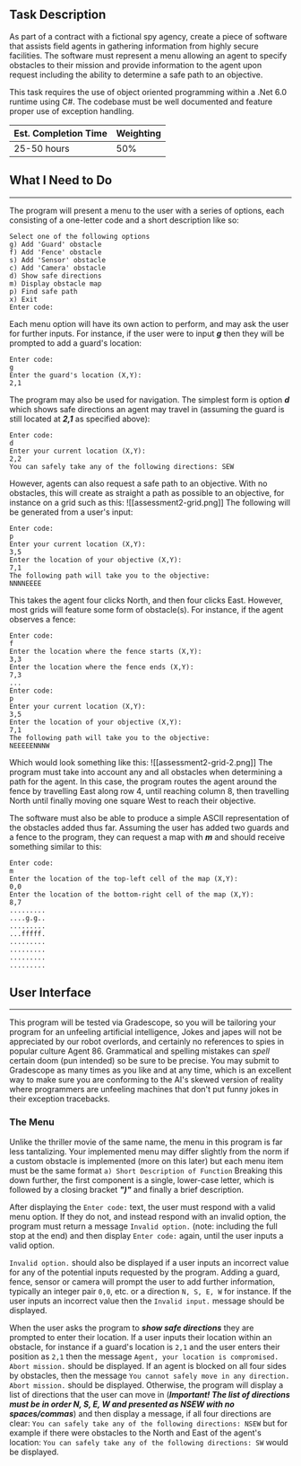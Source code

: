 ## Task Description
As part of a contract with a fictional spy agency, create a piece of software that assists field agents in gathering information from highly secure facilities. The software must represent a menu allowing an agent to specify obstacles to their mission and provide information to the agent upon request including the ability to determine a safe path to an objective.

This task requires the use of object oriented programming within a .Net 6.0 runtime using C#. The codebase must be well documented and feature proper use of exception handling. 

| Est. Completion Time | Weighting |
| -------------------- | --------- |
| 25-50 hours | 50% 

## What I Need to Do
---
The program will present a menu to the user with a series of options, each consisting of a one-letter code and a short description like so: 
```
Select one of the following options  
g) Add 'Guard' obstacle  
f) Add 'Fence' obstacle  
s) Add 'Sensor' obstacle  
c) Add 'Camera' obstacle  
d) Show safe directions  
m) Display obstacle map  
p) Find safe path  
x) Exit  
Enter code:
```
Each menu option will have its own action to perform, and may ask the user for further inputs. For instance, if the user were to input ***g*** then they will be prompted to add a guard's location:
```
Enter code:  
g  
Enter the guard's location (X,Y):  
2,1
```
The program may also be used for navigation. The simplest form is option ***d*** which shows safe directions an agent may travel in (assuming the guard is still located at ***2,1*** as specified above): 
```
Enter code:  
d  
Enter your current location (X,Y):  
2,2  
You can safely take any of the following directions: SEW
```
However, agents can also request a safe path to an objective. With no obstacles, this will create as straight a path as possible to an objective, for instance on a grid such as this:
![[assessment2-grid.png]]
The following will be generated from a user's input:
```
Enter code:  
p  
Enter your current location (X,Y):  
3,5  
Enter the location of your objective (X,Y):  
7,1  
The following path will take you to the objective:  
NNNNEEEE
```
This takes the agent four clicks North, and then four clicks East. However, most grids will feature some form of obstacle(s). For instance, if the agent observes a fence:
```
Enter code:  
f  
Enter the location where the fence starts (X,Y):  
3,3  
Enter the location where the fence ends (X,Y):  
7,3
...
Enter code:  
p  
Enter your current location (X,Y):  
3,5  
Enter the location of your objective (X,Y):  
7,1  
The following path will take you to the objective:  
NEEEEENNNW
```
Which would look something like this:
![[assessment2-grid-2.png]]
The program must take into account any and all obstacles when determining a path for the agent. In this case, the program routes the agent around the fence by travelling East along row 4, until reaching column 8, then travelling North until finally moving one square West to reach their objective. 

The software must also be able to produce a simple ASCII representation of the obstacles added thus far. Assuming the user has added two guards and a fence to the program, they can request a map with ***m*** and should receive something similar to this:
```
Enter code:  
m  
Enter the location of the top-left cell of the map (X,Y):  
0,0  
Enter the location of the bottom-right cell of the map (X,Y):  
8,7
.........  
....g.g..  
.........  
...fffff.  
.........  
.........  
.........  
.........
```
## User Interface
---
This program will be tested via Gradescope, so you will be tailoring your program for an unfeeling artificial intelligence, Jokes and japes will not be appreciated by our robot overlords, and certainly no references to spies in popular culture Agent 86. Grammatical and spelling mistakes can *spell* certain doom (pun intended) so be sure to be precise. You may submit to Gradescope as many times as you like and at any time, which is an excellent way to make sure you are conforming to the AI's skewed version of reality where programmers are unfeeling machines that don't put funny jokes in their exception tracebacks.  

### The Menu
Unlike the thriller movie of the same name, the menu in this program is far less tantalizing. Your implemented menu may differ slightly from the norm if a custom obstacle is implemented (more on this later) but each menu item must be the same format
`a) Short Description of Function`
Breaking this down further, the first component is a single, lower-case letter, which is followed by a closing bracket ***")"*** and finally a brief description. 

After displaying the `Enter code:` text, the user must respond with a valid menu option. If they do not, and instead respond with an invalid option, the program must return a message `Invalid option.` (note: including the full stop at the end) and then display `Enter code:` again, until the user inputs a valid option. 

`Invalid option.` should also be displayed if a user inputs an incorrect value for any of the potential inputs requested by the program. Adding a guard, fence, sensor or camera will prompt the user to add further information, typically an integer pair `0,0`, etc. or a direction `N, S, E, W` for instance. If the user inputs an incorrect value then the `Invalid input.` message should be displayed. 

When the user asks the program to ***show safe directions*** they are prompted to enter their location. If a user inputs their location within an obstacle, for instance if a guard's location is `2,1` and the user enters their position as `2,1` then the message `Agent, your location is compromised. Abort mission.` should be displayed. If an agent is blocked on all four sides by obstacles, then the message `You cannot safely move in any direction. Abort mission.` should be displayed. Otherwise, the program will display a list of directions that the user can move in (***Important! The list of directions must be in order N, S, E, W and presented as NSEW with no spaces/commas***) and then display a message, if all four directions are clear: `You can safely take any of the following directions: NSEW` but for example if there were obstacles to the North and East of the agent's location: `You can safely take any of the following directions: SW` would be displayed.
